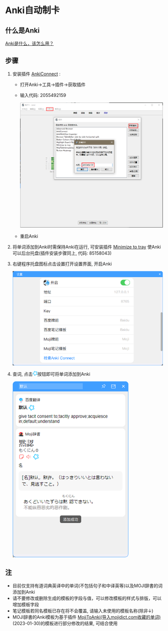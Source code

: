 # Anki自动制卡

## 什么是Anki

[Anki是什么，该怎么用？](https://zhuanlan.zhihu.com/p/21338255)

## 步骤

1. 安装插件 [AnkiConnect](https://ankiweb.net/shared/info/2055492159) :
    - 打开Anki->工具->插件->获取插件
    - 输入代码: 2055492159
      
      ![install_ankiconnect.png](img/install_ankiconnect.png)
    - 重启Anki
2. 将单词添加到Anki时需保持Anki在运行, 可安装插件 [Minimize to tray](https://ankiweb.net/shared/info/85158043) 使Anki可以后台托盘(插件安装步骤同上, 代码: 85158043)
3. 右键程序托盘图标点击设置打开设置界面, 开启Anki

   ![setting_window.png](img/setting_window.png)
4. 查词, 点击<img src="https://github.com/shi-hou/siho-dict/blob/master/assets/icon/anki-logo2.png?raw=true" height="15px" width="15px" >按钮即可将单词添加到Anki
   
   ![tran_window_with_anki_btn.png](img/tran_window_with_anki_btn.png)

## 注

- 目前仅支持有道词典英译中的单词(不包括句子和中译英等)以及MOJI辞書的词添加到Anki
- 请不要修改或删除生成的模板的字段与值，可以修改模板的样式与排版，可以增加模板字段
- 笔记模板若同名模板已存在将不会覆盖, 请输入未使用的模板名称(除非↓)
- MOJI辞書的Anki模板为基于插件 [MojiToAnki(导入mojidict.com收藏的单词)](https://ankiweb.net/shared/info/131403862) (2023-01-30)的模板进行部分修改的结果, 可结合使用
